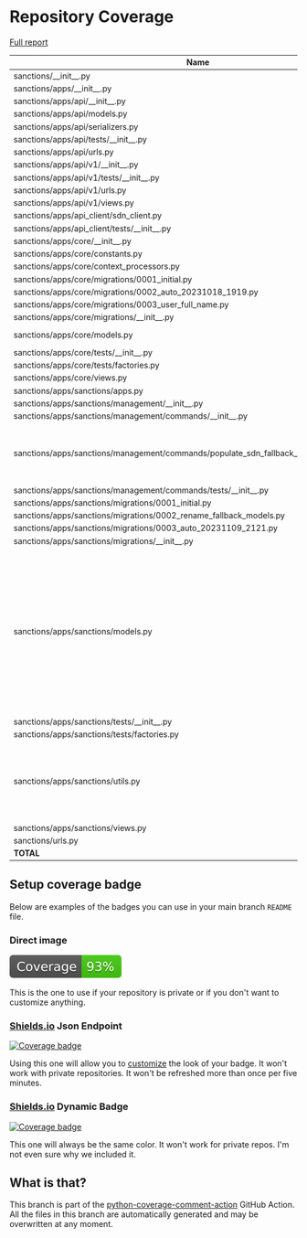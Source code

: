 # Repository Coverage

[Full report](https://htmlpreview.github.io/?https://github.com/edx/sanctions/blob/python-coverage-comment-action-data/htmlcov/index.html)

| Name                                                                                         |    Stmts |     Miss |   Branch |   BrPart |   Cover |   Missing |
|--------------------------------------------------------------------------------------------- | -------: | -------: | -------: | -------: | ------: | --------: |
| sanctions/\_\_init\_\_.py                                                                    |        1 |        0 |        0 |        0 |    100% |           |
| sanctions/apps/\_\_init\_\_.py                                                               |        0 |        0 |        0 |        0 |    100% |           |
| sanctions/apps/api/\_\_init\_\_.py                                                           |        0 |        0 |        0 |        0 |    100% |           |
| sanctions/apps/api/models.py                                                                 |        0 |        0 |        0 |        0 |    100% |           |
| sanctions/apps/api/serializers.py                                                            |        0 |        0 |        0 |        0 |    100% |           |
| sanctions/apps/api/tests/\_\_init\_\_.py                                                     |        0 |        0 |        0 |        0 |    100% |           |
| sanctions/apps/api/urls.py                                                                   |        4 |        0 |        0 |        0 |    100% |           |
| sanctions/apps/api/v1/\_\_init\_\_.py                                                        |        0 |        0 |        0 |        0 |    100% |           |
| sanctions/apps/api/v1/tests/\_\_init\_\_.py                                                  |        0 |        0 |        0 |        0 |    100% |           |
| sanctions/apps/api/v1/urls.py                                                                |        6 |        0 |        0 |        0 |    100% |           |
| sanctions/apps/api/v1/views.py                                                               |       51 |        0 |        8 |        0 |    100% |           |
| sanctions/apps/api\_client/sdn\_client.py                                                    |       25 |        2 |        2 |        1 |     89% |     73-78 |
| sanctions/apps/api\_client/tests/\_\_init\_\_.py                                             |        0 |        0 |        0 |        0 |    100% |           |
| sanctions/apps/core/\_\_init\_\_.py                                                          |        0 |        0 |        0 |        0 |    100% |           |
| sanctions/apps/core/constants.py                                                             |        3 |        0 |        0 |        0 |    100% |           |
| sanctions/apps/core/context\_processors.py                                                   |        3 |        0 |        0 |        0 |    100% |           |
| sanctions/apps/core/migrations/0001\_initial.py                                              |        8 |        0 |        0 |        0 |    100% |           |
| sanctions/apps/core/migrations/0002\_auto\_20231018\_1919.py                                 |        4 |        0 |        0 |        0 |    100% |           |
| sanctions/apps/core/migrations/0003\_user\_full\_name.py                                     |        4 |        0 |        0 |        0 |    100% |           |
| sanctions/apps/core/migrations/\_\_init\_\_.py                                               |        0 |        0 |        0 |        0 |    100% |           |
| sanctions/apps/core/models.py                                                                |       21 |        1 |        2 |        1 |     91% |22->21, 36 |
| sanctions/apps/core/tests/\_\_init\_\_.py                                                    |        0 |        0 |        0 |        0 |    100% |           |
| sanctions/apps/core/tests/factories.py                                                       |       15 |        0 |        4 |        0 |    100% |           |
| sanctions/apps/core/views.py                                                                 |       38 |        0 |        6 |        1 |     98% |    20->19 |
| sanctions/apps/sanctions/apps.py                                                             |        0 |        0 |        0 |        0 |    100% |           |
| sanctions/apps/sanctions/management/\_\_init\_\_.py                                          |        0 |        0 |        0 |        0 |    100% |           |
| sanctions/apps/sanctions/management/commands/\_\_init\_\_.py                                 |        0 |        0 |        0 |        0 |    100% |           |
| sanctions/apps/sanctions/management/commands/populate\_sdn\_fallback\_data\_and\_metadata.py |       57 |       10 |       14 |        4 |     80% |39-50, 58->exit, 75->58, 82->75, 84->89 |
| sanctions/apps/sanctions/management/commands/tests/\_\_init\_\_.py                           |        0 |        0 |        0 |        0 |    100% |           |
| sanctions/apps/sanctions/migrations/0001\_initial.py                                         |       10 |        0 |        0 |        0 |    100% |           |
| sanctions/apps/sanctions/migrations/0002\_rename\_fallback\_models.py                        |        5 |        0 |        0 |        0 |    100% |           |
| sanctions/apps/sanctions/migrations/0003\_auto\_20231109\_2121.py                            |        4 |        0 |        0 |        0 |    100% |           |
| sanctions/apps/sanctions/migrations/\_\_init\_\_.py                                          |        0 |        0 |        0 |        0 |    100% |           |
| sanctions/apps/sanctions/models.py                                                           |       86 |        3 |       22 |        9 |     89% |92->91, 106->116, 107-112, 122->124, 123->122, 124->123, 157->156, 170->172, 217->216 |
| sanctions/apps/sanctions/tests/\_\_init\_\_.py                                               |        0 |        0 |        0 |        0 |    100% |           |
| sanctions/apps/sanctions/tests/factories.py                                                  |       21 |        0 |        2 |        0 |    100% |           |
| sanctions/apps/sanctions/utils.py                                                            |       66 |       12 |       14 |        4 |     75% |33-43, 78, 104->109, 114-115, 180->187 |
| sanctions/apps/sanctions/views.py                                                            |        0 |        0 |        0 |        0 |    100% |           |
| sanctions/urls.py                                                                            |       10 |        0 |        0 |        0 |    100% |           |
|                                                                                    **TOTAL** |  **442** |   **28** |   **74** |   **20** | **90%** |           |


## Setup coverage badge

Below are examples of the badges you can use in your main branch `README` file.

### Direct image

[![Coverage badge](https://raw.githubusercontent.com/edx/sanctions/python-coverage-comment-action-data/badge.svg)](https://htmlpreview.github.io/?https://github.com/edx/sanctions/blob/python-coverage-comment-action-data/htmlcov/index.html)

This is the one to use if your repository is private or if you don't want to customize anything.

### [Shields.io](https://shields.io) Json Endpoint

[![Coverage badge](https://img.shields.io/endpoint?url=https://raw.githubusercontent.com/edx/sanctions/python-coverage-comment-action-data/endpoint.json)](https://htmlpreview.github.io/?https://github.com/edx/sanctions/blob/python-coverage-comment-action-data/htmlcov/index.html)

Using this one will allow you to [customize](https://shields.io/endpoint) the look of your badge.
It won't work with private repositories. It won't be refreshed more than once per five minutes.

### [Shields.io](https://shields.io) Dynamic Badge

[![Coverage badge](https://img.shields.io/badge/dynamic/json?color=brightgreen&label=coverage&query=%24.message&url=https%3A%2F%2Fraw.githubusercontent.com%2Fedx%2Fsanctions%2Fpython-coverage-comment-action-data%2Fendpoint.json)](https://htmlpreview.github.io/?https://github.com/edx/sanctions/blob/python-coverage-comment-action-data/htmlcov/index.html)

This one will always be the same color. It won't work for private repos. I'm not even sure why we included it.

## What is that?

This branch is part of the
[python-coverage-comment-action](https://github.com/marketplace/actions/python-coverage-comment)
GitHub Action. All the files in this branch are automatically generated and may be
overwritten at any moment.